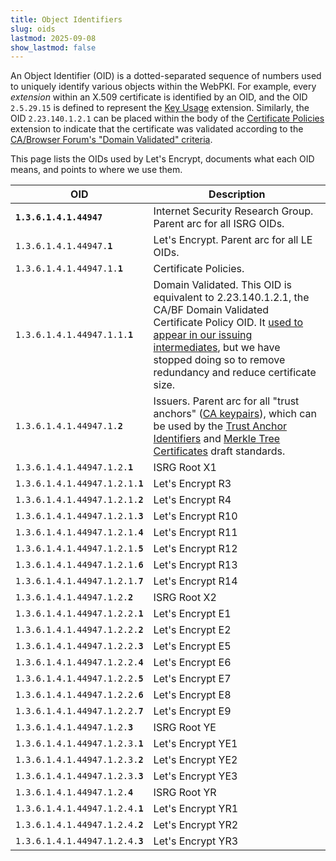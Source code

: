 ```yaml
---
title: Object Identifiers
slug: oids
lastmod: 2025-09-08
show_lastmod: false
---
```


An Object Identifier (OID) is a dotted-separated sequence of numbers used to uniquely identify various objects within the WebPKI. For example, every _extension_ within an X.509 certificate is identified by an OID, and the OID `2.5.29.15` is defined to represent the [Key Usage](https://datatracker.ietf.org/doc/html/rfc5280#section-4.2.1.3) extension.  Similarly, the OID `2.23.140.1.2.1` can be placed within the body of the [Certificate Policies](https://datatracker.ietf.org/doc/html/rfc5280#section-4.2.1.4) extension to indicate that the certificate was validated according to the [CA/Browser Forum's "Domain Validated" criteria](https://github.com/cabforum/servercert/blob/main/docs/BR.md#12-document-name-and-identification).

This page lists the OIDs used by Let's Encrypt, documents what each OID means, and points to where we use them.

| OID | Description |
| --- | ----------- |
| <code><b>1.3.6.1.4.1.44947</b></code> | Internet Security Research Group. Parent arc for all ISRG OIDs. |
| <code>1.3.6.1.4.1.44947.<b>1</b></code> | Let's Encrypt. Parent arc for all LE OIDs. |
| <code>1.3.6.1.4.1.44947.1.<b>1</b></code> | Certificate Policies. |
| <code>1.3.6.1.4.1.44947.1.1.<b>1</b></code> | Domain Validated. This OID is equivalent to 2.23.140.1.2.1, the CA/BF Domain Validated Certificate Policy OID. It [used to appear in our issuing intermediates](/certs/lets-encrypt-e1.txt), but we have stopped doing so to remove redundancy and reduce certificate size. |
| <code>1.3.6.1.4.1.44947.1.<b>2</b></code> | Issuers. Parent arc for all "trust anchors" ([CA keypairs](/certificates)), which can be used by the [Trust Anchor Identifiers](https://datatracker.ietf.org/doc/draft-ietf-tls-trust-anchor-ids/) and [Merkle Tree Certificates](https://datatracker.ietf.org/doc/draft-davidben-tls-merkle-tree-certs/) draft standards. |
| <code>1.3.6.1.4.1.44947.1.2.<b>1</b></code>   | ISRG Root X1            |
| <code>1.3.6.1.4.1.44947.1.2.1.<b>1</b></code> | Let's Encrypt R3        |
| <code>1.3.6.1.4.1.44947.1.2.1.<b>2</b></code> | Let's Encrypt R4        |
| <code>1.3.6.1.4.1.44947.1.2.1.<b>3</b></code> | Let's Encrypt R10       |
| <code>1.3.6.1.4.1.44947.1.2.1.<b>4</b></code> | Let's Encrypt R11       |
| <code>1.3.6.1.4.1.44947.1.2.1.<b>5</b></code> | Let's Encrypt R12       |
| <code>1.3.6.1.4.1.44947.1.2.1.<b>6</b></code> | Let's Encrypt R13       |
| <code>1.3.6.1.4.1.44947.1.2.1.<b>7</b></code> | Let's Encrypt R14       |
| <code>1.3.6.1.4.1.44947.1.2.<b>2</b></code>   | ISRG Root X2            |
| <code>1.3.6.1.4.1.44947.1.2.2.<b>1</b></code> | Let's Encrypt E1        |
| <code>1.3.6.1.4.1.44947.1.2.2.<b>2</b></code> | Let's Encrypt E2        |
| <code>1.3.6.1.4.1.44947.1.2.2.<b>3</b></code> | Let's Encrypt E5        |
| <code>1.3.6.1.4.1.44947.1.2.2.<b>4</b></code> | Let's Encrypt E6        |
| <code>1.3.6.1.4.1.44947.1.2.2.<b>5</b></code> | Let's Encrypt E7        |
| <code>1.3.6.1.4.1.44947.1.2.2.<b>6</b></code> | Let's Encrypt E8        |
| <code>1.3.6.1.4.1.44947.1.2.2.<b>7</b></code> | Let's Encrypt E9        |
| <code>1.3.6.1.4.1.44947.1.2.<b>3</b></code>   | ISRG Root YE            |
| <code>1.3.6.1.4.1.44947.1.2.3.<b>1</b></code> | Let's Encrypt YE1       |
| <code>1.3.6.1.4.1.44947.1.2.3.<b>2</b></code> | Let's Encrypt YE2       |
| <code>1.3.6.1.4.1.44947.1.2.3.<b>3</b></code> | Let's Encrypt YE3       |
| <code>1.3.6.1.4.1.44947.1.2.<b>4</b></code>   | ISRG Root YR            |
| <code>1.3.6.1.4.1.44947.1.2.4.<b>1</b></code> | Let's Encrypt YR1       |
| <code>1.3.6.1.4.1.44947.1.2.4.<b>2</b></code> | Let's Encrypt YR2       |
| <code>1.3.6.1.4.1.44947.1.2.4.<b>3</b></code> | Let's Encrypt YR3       |
